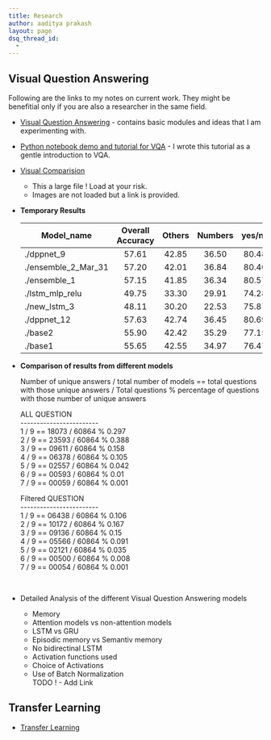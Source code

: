 ```yaml
---
title: Research
author: aaditya prakash
layout: page
dsq_thread_id:
  - 
---
```



## Visual Question Answering

Following are the links to my notes on current work. They might be benefitial only if you are also a researcher in the same field.

 * [Visual Question Answering]( {{site.baseurl}}/notes/research/vqa/ ) - contains basic modules and ideas that I am experimenting with.
 * [Python notebook demo and tutorial for VQA]( https://github.com/iamaaditya/VQA_Demo/blob/master/Visual_Question_Answering_Demo_in_python_notebook.ipynb )  - I wrote this tutorial as a gentle introduction to VQA.
 * [Visual Comparision](http://gpgpu.cs-i.brandeis.edu/shankar/submissions_vqa/project_comparison/comparison_mar31.html)  <br/>
   * This a large file ! Load at your risk.  <br />
   * Images are not loaded but a link is provided. <br />

 * __Temporary Results__

    |Model_name | Overall Accuracy |    Others    |    Numbers    | yes/no      |
    |-----------|:------------------:|:------------:|:--------------:|:--------:|
    |./dppnet_9                   |57.61 | 42.85 | 36.50 | 80.48|
    |./ensemble_2_Mar_31          |57.20 | 42.01 | 36.84 | 80.40|
    |./ensemble_1              |57.15 | 41.85 | 36.34 | 80.57|
    |./lstm_mlp_relu      |49.75 | 33.30 | 29.91 | 74.28|
    |./new_lstm_3              |48.11 | 30.20 | 22.53 | 75.87|
    |./dppnet_12                    |57.63 | 42.74 | 36.45 | 80.69|
    |./base2                   |55.90 | 42.42 | 35.29 | 77.15|
    |./base1                      |55.65 | 42.55 | 34.97 | 76.47|


 * __Comparison of results from different models__
    
    Number of unique answers / total number of models  == total questions with those unique answers / Total questions  % percentage of questions with those number of unique answers

    ALL QUESTION <br />
    ------------------------ <br />
    1 / 9  ==  18073 / 60864  %  0.297 <br />
    2 / 9  ==  23593 / 60864  %  0.388 <br />
    3 / 9  ==  09611 / 60864  %  0.158 <br />
    4 / 9  ==  06378 / 60864  %  0.105 <br />
    5 / 9  ==  02557 / 60864  %  0.042 <br />
    6 / 9  ==  00593 / 60864  %  0.01 <br />
    7 / 9  ==  00059 / 60864  %  0.001 <br />



    Filtered QUESTION <br />
    ------------------------ <br />
    1 / 9  ==  06438 / 60864  %  0.106 <br />
    2 / 9  ==  10172 / 60864  %  0.167 <br />
    3 / 9  ==  09136 / 60864  %  0.15 <br />
    4 / 9  ==  05566 / 60864  %  0.091 <br />
    5 / 9  ==  02121 / 60864  %  0.035 <br />
    6 / 9  ==  00500 / 60864  %  0.008 <br />
    7 / 9  ==  00054 / 60864  %  0.001 <br />



    <br />
  * Detailed Analysis of the different Visual Question Answering models
    * Memory
    * Attention models vs non-attention models
    * LSTM vs GRU
    * Episodic memory vs Semantiv memory
    * No bidirectinal LSTM
    * Activation functions used
    * Choice of Activations
    * Use of Batch Normalization
    <br />TODO ! - Add Link


## Transfer Learning 

 * [Transfer Learning]({{site.baseurl}}/notes/research/transfer/ )






